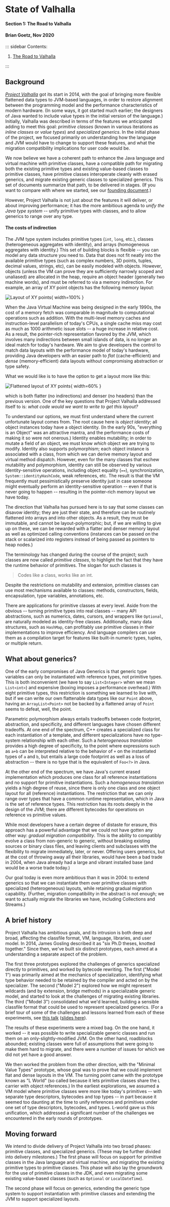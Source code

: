 # State of Valhalla

#### Section 1: The Road to Valhalla
#### Brian Goetz, Nov 2020

::: sidebar
Contents:

1. [The Road to Valhalla](01-background.html)

:::

## Background

[_Project Valhalla_][valhalla] got its start in 2014, with the goal of bringing
more flexible flattened data types to JVM-based languages, in order to  restore
alignment between the programming model and the performance characteristics of
modern hardware.  (In some ways, it got started much earlier; the designers of
Java wanted to include value types in the initial version of the language.)
Initially, Valhalla was described in terms of the features we anticipated adding
to meet this goal: _primitive classes_ (known in various iterations as _inline
classes_ or _value types_) and _specialized generics_.  In the initial phase of
the project, we focused primarily on understanding how the language and JVM
would have to change to support these features, and what the migration
compatibility implications for user code would be.

We now believe we have a coherent path to enhance the Java language and virtual
machine with primitive classes, have a compatible path for migrating both the
existing primitive types and existing value-based classes to primitive classes,
have primitive classes interoperate cleanly with erased generics, and migrate
existing generic classes to specialized generics.  This set of documents
summarize that path, to be  delivered in stages.  (If you want to compare with
where we started, see our [founding document][values0].)

However, Project Valhalla is not just about the features it will deliver, or
about improving performance; it has the more ambitious agenda to _unify the Java
type system_ -- unify primitive types with classes, and to allow generics to
range over any type.

#### The costs of indirection

The JVM type system includes primitive types (`int`, `long`, etc.), classes
(heterogeneous aggregates with identity), and arrays (homogeneous aggregates
with identity.)  This set of building blocks is flexible -- you can model any
data structure you need to.  Data that does not fit neatly into the available
primitive types (such as complex numbers, 3D points, tuples, decimal values,
strings, etc), can be easily modeled with objects.  However, objects (unless the
VM can prove they are sufficiently narrowly scoped and unaliased) are allocated
in the heap, require an object header (generally two machine words), and must be
referred to via a memory indirection.  For example, an array of XY point objects
has the following memory layout:

![Layout of XY points](xy-points.png){ width=100% }

When the Java Virtual Machine was being designed in the early 1990s, the cost of
a memory fetch was comparable in magnitude to computational operations such as
addition.  With the multi-level memory caches and instruction-level parallelism
of today's CPUs, a single cache miss may cost as much as 1000 arithmetic issue
slots -- a huge increase in relative cost.  As a result, the pointer-rich
representation favored by the JVM, which involves many indirections between
small islands of data, is no longer an ideal match for today's hardware.  We aim
to give developers the control to match data layouts with the performance model
of today's hardware, providing Java developers with an easier path to _flat_
(cache-efficient) and _dense_ (memory-efficient) data layouts without
compromising abstraction or type safety.  

What we would like is to have the option to get a layout more like this:

![Flattened layout of XY points](flattened-points.png){ width=60% }

which is both flatter (no indirections) and denser (no headers) than the
previous version.  One of the key questions that Project Valhalla addressed
itself to is: _what code would we want to write to get this layout?_

To understand our options, we must first understand where the current
unfortunate layout comes from.  The root cause here is _object identity_; all
object instances today have a object identity.  (In the early 90s, "everything
is an Object" was an attractive mantra, and the performance costs of making it
so were not onerous.)  Identity enables mutability; in order to mutate a field
of an object, we must know _which_ object we are trying to modify.  Identity
also supports polymorphism; each object instance is associated with a class,
from which we can derive memory layout and virtual method dispatch.  However,
even for the many classes that eschew mutability and polymorphism, identity can
still be observed by various identity-sensitive operations, including object
equality (`==`), synchronization, `System::identityHashCode`, weak references,
etc.  The result is that the VM frequently must pessimistically preserve
identity just in case someone might eventually perform an identity-sensitive
operation -- even if that is never going to happen -- resulting in the
pointer-rich memory layout we have today.

The direction that Valhalla has pursued here is to say that some classes can
disavow identity; they are just their state, and therefore can be routinely
flattened into arrays and into other objects.  As a result, they must be
immutable, and cannot be layout-polymorphic; but, if we are willing to give up
on these, we can be rewarded with a flatter and denser memory layout as well as
optimized calling conventions (instances can be passed on the stack or
scalarized into registers instead of being passed as pointers to heap nodes.)

The terminology has changed during the course of the project; such classes
are now called _primitive classes_, to highlight the fact that they have the
runtime behavior of primitives.  The slogan for such classes is

> Codes like a class, works like an int.

Despite the restrictions on mutability and extension, primitive classes can use
most mechanisms available to classes: methods, constructors, fields,
encapsulation, type variables, annotations, etc.

There are applications for primitive classes at every level.  Aside from the
obvious -- turning primitive types into real classes -- many API abstractions,
such as numerics, dates, cursors, and wrappers like `Optional`, are naturally
modeled as identity-free classes.  Additionally, many data structures, such as
`HashMap`, can profitably use primitive classes in their implementations to
improve efficiency.  And language compilers can use them as a compilation target
for features like built-in numeric types, tuples, or multiple return.

## What about generics?

One of the early compromises of Java Generics is that generic type variables can
only be instantiated with reference types, not primitive types.  This is both
inconvenient (we have to say `List<Integer>` when we mean `List<int>`) and
expensive (boxing imposes a performance overhead.)  With eight primitive types,
this restriction is something we learned to live with, but if we can write our
own flattenable data types like our `Point` above, having an `ArrayList<Point>`
not be backed by a flattened array of `Point` seems to defeat, well, the point.

Parametric polymorphism always entails tradeoffs between code footprint,
abstraction, and specificity, and different languages have chosen different
tradeoffs.  At one end of the spectrum, C++ creates a specialized class for each
instantiation of a template, and different specializations have no type-system
relationship with each other. Such a _heterogeneous translation_ provides a high
degree of specificity, to the point where expressions such as `a+b` can be
interpreted relative to the behavior of `+` on the instantiated types of `a` and
`b`, but entails a large code footprint as well as a loss of abstraction --
there is no type that is the equivalent of `Foo<?>` in Java.

At the other end of the spectrum, we have Java's current erased implementation
which produces one class for all reference instantiations and no support for
primitive instantiations.  Such a _homogeneous translation_ yields a high degree
of reuse, since there is only one class and one object layout for all
(reference) instantiations.  The restriction that we can only range over types
that have a common runtime representation, which in Java is the set of reference
types.  This restriction has its roots deeply in the design of the JVM; there
are different bytecodes for operations on reference vs primitive values.

While most developers have a certain degree of distaste for erasure, this
approach has a powerful advantage that we could not have gotten any other way:
_gradual migration compatibility_.  This is the ability to compatibly evolve a
class from non-generic to generic, without breaking existing sources or binary
class files, and leaving clients and subclasses with the flexibility to migrate
immediately, later, or never.  Offering users generics, but at the cost of
throwing away all their libraries, would have been a bad trade in 2004, when
Java already had a large and vibrant installed base (and would be a worse trade
today.)

Our goal today is even more ambitious than it was in 2004: to extend generics so
that we can instantiate them over primitive classes with specialized
(heterogeneous) layouts, while retaining gradual migration capability.
(Further, migration compatibility in the abstract is not enough; we want to
actually migrate the libraries we have, including Collections and Streams.)

## A brief history

Project Valhalla has ambitious goals, and its intrusion is both deep and broad,
affecting the classfile format, VM, language, libraries, and user model.  In
2014, James Gosling described it as "six Ph.D theses, knotted together." Since
then, we've built six distinct prototypes, each aimed at a understanding a
separate aspect of the problem.

The first three prototypes explored the challenges of generics specialized
directly to primitives, and worked by bytecode rewriting.  The first ("Model 1")
was primarily aimed at the mechanics of specialization, identifying what type
behavior needed to be retained by the compiler and acted on by the specializer.
The second ("Model 2") explored how we might represent wildcards (and by
extension, bridge methods) in a specializable generic model, and started to look
at the challenges of migrating existing libraries.  The third ("Model 3")
consolidated what we'd learned, building a sensible classfile format that could
be used to represent specialized generics.  (For a brief tour of some of the
challenges and lessons learned from each of these experiments, see [this
talk][adventures] ([slides here][adventures-slides]).

The results of these experiments were a mixed bag.  On the one hand, it worked
-- it was possible to write specializable generic classes and run them on an
only-slightly-modified JVM.  On the other hand, roadblocks abounded; existing
classes were full of assumptions that were going to make them hard to migrate,
and there were a number of issues for which we did not yet have a good answer.

We then worked the problem from the other direction, with the "Minimal Value
Types" prototype, whose goal was to prove that we could implement flat and dense
layouts in the VM.  The turning point came with the prototype known as "L World"
(so called because it lets primitive classes share the `L` carrier with object
references.)  In the earliest explorations, we assumed a VM model where
primitive classes were more like today's primitives -- with separate type
descriptors, bytecodes and top types -- in part because it seemed too daunting
at the time to unify references and primitives under one set of type
descriptors, bytecodes, and types.  L-world gave us this unification, which
addressed a significant number of the challenges we encountered in the early
rounds of prototypes.

## Moving forward

We intend to divide delivery of Project Valhalla into two broad phases:
primitive classes, and specialized generics.  (These may be further divided into
delivery milestones.)  The first phase will focus on support for primitive
classes in the Java language and virtual machine, and migrating the existing
primitive types to primitive classes.  This phase will also lay the groundwork
for the use of primitive classes in the JDK, and even migrating some existing
value-based classes (such as `Optional` or `LocalDateTime`).

The second phase will focus on generics, extending the generic type system to
support instantiation with primitive classes and extending the JVM to support
specialized layouts.


[valhalla]: http://openjdk.java.net/projects/valhalla
[values0]: http://cr.openjdk.java.net/~jrose/values/values-0.html
[adventures]: https://www.youtube.com/watch?v=TkpcuL1t1lY
[adventures-slides]: http://cr.openjdk.java.net/~briangoetz/valhalla/Adventures%20in%20Parametric%20Polymorphism.pdf
[model3]: http://cr.openjdk.java.net/~briangoetz/valhalla/eg-attachments/model3-01.html
